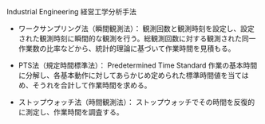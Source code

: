 
Industrial Engineering
経営工学分析手法
- ワークサンプリング法（瞬間観測法）：
  観測回数と観測時刻を設定し、設定された観測時刻に瞬間的な観測を行う。総観測回数に対する観測された同一作業数の比率などから、統計的理論に基づいて作業時間を見積もる。

- PTS法（規定時間標準法）：
  Predetermined Time Standard
  作業の基本時間に分解し、各基本動作に対してあらかじめ定められた標準時間値を当てはめ、そうれを合計して作業時間を求める。

- ストップウォッチ法（時間観測法）：
  ストップウォッチでその時間を反復的に測定し、作業時間を調査する。
